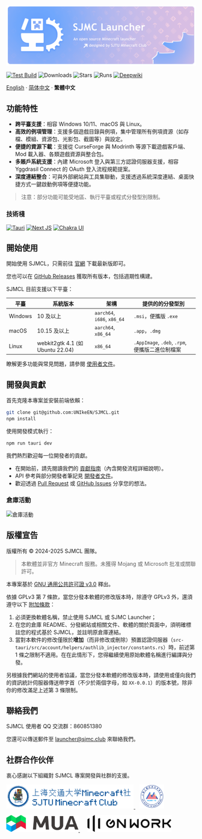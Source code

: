 <img src="figs/banner.png" alt="SJMCL" />

[![Test Build](https://img.shields.io/github/actions/workflow/status/UNIkeEN/SJMCL/test.yml?label=test%20build&logo=github&style=for-the-badge)](https://github.com/UNIkeEN/SJMCL/blob/main/.github/workflows/test.yml)
![Downloads](https://img.shields.io/github/downloads/UNIkeEN/SJMCL/total?style=for-the-badge)
![Stars](https://img.shields.io/github/stars/UNIkeEN/SJMCL?style=for-the-badge)
![Runs](https://img.shields.io/badge/dynamic/json?color=blue&style=for-the-badge&label=runs&query=$.total_count&url=https%3A%2F%2Fmc.sjtu.cn%2Fapi-sjmcl%2Fcount)
[![Deepwiki](https://img.shields.io/badge/Ask-DeepWiki-20B2AA?logo=&style=for-the-badge)](https://deepwiki.com/UNIkeEN/SJMCL)

[English](../README.md) · [简体中文](README.zh-Hans.md) · **繁體中文**

## 功能特性

* **跨平臺支援**：相容 Windows 10/11、macOS 與 Linux。
* **高效的例項管理**：支援多個遊戲目錄與例項，集中管理所有例項資源（如存檔、模組、資源包、光影包、截圖等）與設定。
* **便捷的資源下載**：支援從 CurseForge 與 Modrinth 等源下載遊戲客戶端、Mod 載入器、各類遊戲資源與整合包。
* **多賬戶系統支援**：內建 Microsoft 登入與第三方認證伺服器支援，相容 Yggdrasil Connect 的 OAuth 登入流程規範提案。
* **深度連結整合**：可與外部網站與工具集聯動，支援透過系統深度連結、桌面快捷方式一鍵啟動例項等便捷功能。

> 注意：部分功能可能受地區、執行平臺或程式分發型別限制。

### 技術棧

[![Tauri](https://img.shields.io/badge/Tauri-v2-FFC131?style=for-the-badge&logo=tauri&logoColor=white&labelColor=24C8DB)](https://tauri.app/)
[![Next JS](https://img.shields.io/badge/next.js-000000?style=for-the-badge&logo=nextdotjs&logoColor=white)](https://nextjs.org/)
[![Chakra UI](https://img.shields.io/badge/chakra_ui-v2-38B2AC?style=for-the-badge&logo=chakraui&logoColor=white&labelColor=319795)](https://v2.chakra-ui.com/)

## 開始使用

開始使用 SJMCL，只需前往 [官網](https://mc.sjtu.cn/sjmcl/en) 下載最新版即可。

您也可以在 [GitHub Releases](https://github.com/UNIkeEN/SJMCL/releases) 獲取所有版本，包括週期性構建。

SJMCL 目前支援以下平臺：

| 平臺    | 系統版本            | 架構               | 提供的的分發型別                              |
|---------|---------------------|--------------------|--------------------------------------------|
| Windows | 10 及以上           | `aarch64`, `i686`, `x86_64`   | `.msi`，便攜版 `.exe`                |
| macOS   | 10.15 及以上        | `aarch64`, `x86_64`| `.app`，`.dmg`                   |
| Linux   | webkit2gtk 4.1 (如 Ubuntu 22.04) | `x86_64` | `.AppImage`, `.deb`, `.rpm`, 便攜版二進位制檔案 |

瞭解更多功能與常見問題，請參閱 [使用者文件](https://mc.sjtu.cn/sjmcl/zh/docs)。

## 開發與貢獻

首先克隆本專案並安裝前端依賴：

```bash
git clone git@github.com:UNIkeEN/SJMCL.git
npm install
```

使用開發模式執行：

```bash
npm run tauri dev
```

我們熱烈歡迎每一位開發者的貢獻。

* 在開始前，請先閱讀我們的 [貢獻指南](https://github.com/UNIkeEN/SJMCL/blob/main/CONTRIBUTING.md)（內含開發流程詳細說明）。
* API 參考與部分開發者筆記見 [開發者文件](https://mc.sjtu.cn/sjmcl/zh/dev)。
* 歡迎透過 [Pull Request](https://github.com/UNIkeEN/SJMCL/pulls) 或 [GitHub Issues](https://github.com/UNIkeEN/SJMCL/issues) 分享您的想法。

### 倉庫活動

![倉庫活動](https://repobeats.axiom.co/api/embed/ee2f4be0fbc708179a6b40c83cd8ce80702fe6fe.svg "Repobeats analytics image")

## 版權宣告

版權所有 © 2024-2025 SJMCL 團隊。

> 本軟體並非官方 Minecraft 服務。未獲得 Mojang 或 Microsoft 批准或關聯許可。

本專案基於 [GNU 通用公共許可證 v3.0](../LICENSE) 釋出。

依據 GPLv3 第 7 條款，當您分發本軟體的修改版本時，除遵守 GPLv3 外，還須遵守以下 [附加條款](../LICENSE.EXTRA)：

1. 必須更換軟體名稱，禁止使用 SJMCL 或 SJMC Launcher；
2. 在您的倉庫 README、分發網站或相關文件、軟體的關於頁面中，須明確標註您的程式基於 SJMCL，並註明原倉庫連結。
3. 當對本軟件的修改僅限於**增加**（而非修改或刪除）預置認證伺服器（`src-tauri/src/account/helpers/authlib_injector/constants.rs`）時，前述第 1 條之限制不適用。在在此情形下，您得繼續使用原始軟體名稱進行編譯與分發。


另根據我們網站的使用者協議，當您分發本軟體的修改版本時，請使用或僅向我們的資訊統計伺服器傳送帶字首（不少於兩個字母，如 `XX-0.0.1`）的版本號，除非你的修改滿足上述第 3 條限制。

## 聯絡我們

SJMCL 使用者 QQ 交流群：860851380

您還可以傳送郵件至 launcher@sjmc.club 來聯絡我們。

## 社群合作伙伴

衷心感謝以下組織對 SJMCL 專案開發與社群的支援。

[
  <picture>
    <source srcset="figs/partners/sjmc-dark.png" media="(prefers-color-scheme: dark)">
    <source srcset="figs/partners/sjmc.png" media="(prefers-color-scheme: light)">
    <img src="figs/partners/sjmc.png" alt="SJMC" style="height: 65px;">
  </picture>
](https://mc.sjtu.cn)
&nbsp;&nbsp;
[<img src="figs/partners/sues-mc.png" alt="SUES-MC" style="height: 65px;"/>](https://www.suesmc.ltd/)

[
  <picture>
    <source srcset="figs/partners/mua-dark.png" media="(prefers-color-scheme: dark)">
    <source srcset="figs/partners/mua.png" media="(prefers-color-scheme: light)">
    <img src="figs/partners/mua.png" alt="MUA" style="height: 45px;">
  </picture>
](https://www.mualliance.cn)
&nbsp;&nbsp;&nbsp;&nbsp;
[
  <picture>
    <source srcset="figs/partners/gnwork-dark.png" media="(prefers-color-scheme: dark)">
    <source srcset="figs/partners/gnwork.png" media="(prefers-color-scheme: light)">
    <img src="figs/partners/gnwork.png" alt="GNWORK" style="height: 45px;">
  </picture>
](https://space.bilibili.com/403097853)
